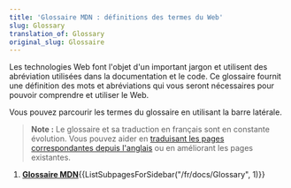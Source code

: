 ```yaml
---
title: 'Glossaire MDN : définitions des termes du Web'
slug: Glossary
translation_of: Glossary
original_slug: Glossaire
---
```


Les technologies Web font l'objet d'un important jargon et utilisent des abréviation utilisées dans la documentation et le code. Ce glossaire fournit une définition des mots et abréviations qui vous seront nécessaires pour pouvoir comprendre et utiliser le Web.

Vous pouvez parcourir les termes du glossaire en utilisant la barre latérale.

> **Note :** Le glossaire et sa traduction en français sont en constante évolution. Vous pouvez aider en [traduisant les pages correspondantes depuis l'anglais](/fr/docs/MDN/Contribute/Localize) ou en améliorant les pages existantes.

<section id="Quick_links">
 <ol>
  <li><strong><a href="/fr/docs/Glossary">Glossaire MDN</a></strong>{{ListSubpagesForSidebar("/fr/docs/Glossary", 1)}}</li>
 </ol>
</section>
